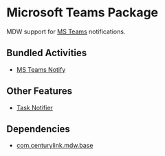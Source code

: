 # Microsoft Teams Package

MDW support for [MS Teams](https://teams.microsoft.com/) notifications.

## Bundled Activities
  - [MS Teams Notify](https://centurylinkcloud.github.io/mdw/docs/help/MsTeamsActivity.html)

## Other Features
  - [Task Notifier](https://centurylinkcloud.github.io/mdw/docs/help/taskNotices.html)
  
## Dependencies
  - [com.centurylink.mdw.base](https://github.com/CenturyLinkCloud/mdw/blob/master/mdw-workflow/assets/com/centurylink/mdw/base/readme.md)
  
